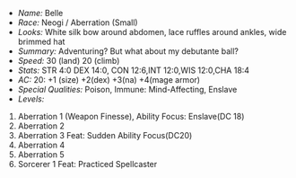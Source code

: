- *Name:* Belle
- *Race:* Neogi / Aberration (Small)
- *Looks:* White silk bow around abdomen, lace ruffles around ankles, wide brimmed hat
- *Summary:* Adventuring? But what about my debutante ball?
- *Speed:* 30 (land) 20 (climb)
- *Stats:* STR 4:0 DEX 14:0, CON 12:6,INT 12:0,WIS 12:0,CHA 18:4
- *AC:* 20: +1 (size) +2(dex) +3(na) +4(mage armor)
- *Special Qualities:* Poison, Immune: Mind-Affecting, Enslave
- *Levels:* 
 1. Aberration 1 (Weapon Finesse), Ability Focus: Enslave(DC 18)
 2. Aberration 2
 3. Aberration 3 Feat: Sudden Ability Focus(DC20)
 4. Aberration 4
 5. Aberration 5
 6. Sorcerer 1 Feat: Practiced Spellcaster
